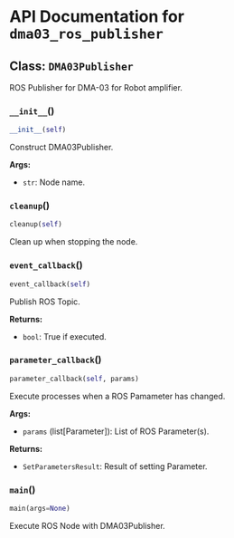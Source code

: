 # API Documentation for `dma03_ros_publisher`

## Class: `DMA03Publisher`

ROS Publisher for DMA-03 for Robot amplifier.

### `__init__`()

```python
__init__(self)
```

Construct DMA03Publisher.

**Args:**

- `str`: Node name.


### `cleanup`()

```python
cleanup(self)
```

Clean up when stopping the node.

### `event_callback`()

```python
event_callback(self)
```

Publish ROS Topic.

**Returns:**

- `bool`: True if executed.


### `parameter_callback`()

```python
parameter_callback(self, params)
```

Execute processes when a ROS Pamameter has changed.

**Args:**

- `params` (list[Parameter]): List of ROS Parameter(s).

**Returns:**

- `SetParametersResult`: Result of setting Parameter.


### `main`()

```python
main(args=None)
```

Execute ROS Node with DMA03Publisher.

